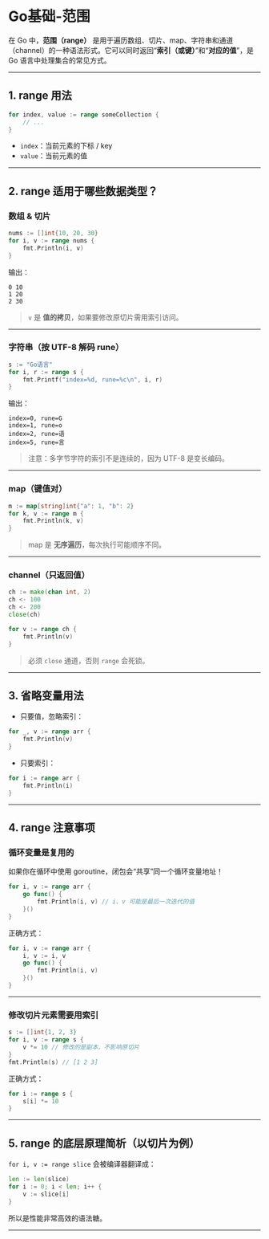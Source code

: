 # Go基础-范围

在 Go 中，**范围（range）** 是用于遍历数组、切片、map、字符串和通道（channel）的一种语法形式。它可以同时返回“**索引（或键）**”和“**对应的值**”，是 Go 语言中处理集合的常见方式。

---

## 1. range 用法

```go
for index, value := range someCollection {
    // ...
}
```

- `index`：当前元素的下标 / key
- `value`：当前元素的值

---

## 2. range 适用于哪些数据类型？

### 数组 & 切片

```go
nums := []int{10, 20, 30}
for i, v := range nums {
    fmt.Println(i, v)
}
```

输出：

```
0 10
1 20
2 30
```

> `v` 是 **值的拷贝**，如果要修改原切片需用索引访问。

---

### 字符串（按 UTF-8 解码 rune）

```go
s := "Go语言"
for i, r := range s {
    fmt.Printf("index=%d, rune=%c\n", i, r)
}
```

输出：

```
index=0, rune=G
index=1, rune=o
index=2, rune=语
index=5, rune=言
```

> 注意：多字节字符的索引不是连续的，因为 UTF-8 是变长编码。

---

### map（键值对）

```go
m := map[string]int{"a": 1, "b": 2}
for k, v := range m {
    fmt.Println(k, v)
}
```

> map 是 **无序遍历**，每次执行可能顺序不同。

---

### channel（只返回值）

```go
ch := make(chan int, 2)
ch <- 100
ch <- 200
close(ch)

for v := range ch {
    fmt.Println(v)
}
```

> 必须 `close` 通道，否则 `range` 会死锁。

---

## 3. 省略变量用法

- 只要值，忽略索引：

```go
for _, v := range arr {
    fmt.Println(v)
}
```

- 只要索引：

```go
for i := range arr {
    fmt.Println(i)
}
```

---

## 4. range 注意事项

### **循环变量是复用的**

如果你在循环中使用 goroutine，闭包会“共享”同一个循环变量地址！

```go
for i, v := range arr {
    go func() {
        fmt.Println(i, v) // i、v 可能是最后一次迭代的值
    }()
}
```

正确方式：

```go
for i, v := range arr {
    i, v := i, v
    go func() {
        fmt.Println(i, v)
    }()
}
```

---

### **修改切片元素需要用索引**

```go
s := []int{1, 2, 3}
for i, v := range s {
    v *= 10 // 修改的是副本，不影响原切片
}
fmt.Println(s) // [1 2 3]
```

正确方式：

```go
for i := range s {
    s[i] *= 10
}
```

---

## 5. range 的底层原理简析（以切片为例）

`for i, v := range slice` 会被编译器翻译成：

```go
len := len(slice)
for i := 0; i < len; i++ {
    v := slice[i]
}
```

所以是性能非常高效的语法糖。

---

